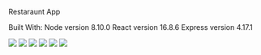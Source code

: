 Restaraunt App

Built With:
Node version 8.10.0
React version 16.8.6
Express version 4.17.1

<img src="https://i.ibb.co/TBHbF20/menusmall.gif">

<img src="https://i.ibb.co/bQcQw1b/carousel-FINAL.gif">

<img src="https://i.imgur.com/H0VcENj.png">

<img src="https://i.imgur.com/IFqxisB.jpg">

<img src="https://i.imgur.com/AFqNeGA.png">

<img src="https://i.imgur.com/8LTof3p.png">
